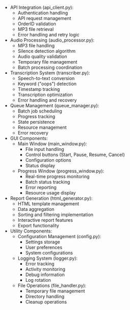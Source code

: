 - API Integration (api_client.py):
    - Authentication handling
    - API request management
    - OrderID validation
    - MP3 file retrieval
    - Error handling and retry logic
- Audio Processing (audio_processor.py):
    - MP3 file handling
    - Silence detection algorithm
    - Audio quality validation
    - Temporary file management
    - Batch processing coordination
- Transcription System (transcriber.py):
    - Speech-to-text conversion
    - Keyword ("oops") detection
    - Timestamp tracking
    - Transcription optimization
    - Error handling and recovery
- Queue Management (queue_manager.py):
    - Batch job scheduling
    - Progress tracking
    - State persistence
    - Resource management
    - Error recovery
- GUI Components:
    - Main Window (main_window.py):
        - File input handling
        - Control buttons (Start, Pause, Resume, Cancel)
        - Configuration options
        - Status display
    - Progress Window (progress_window.py):
        - Real-time progress monitoring
        - Batch status tracking
        - Error reporting
        - Resource usage display
- Report Generation (html_generator.py):
    - HTML template management
    - Data aggregation
    - Sorting and filtering implementation
    - Interactive report features
    - Export functionality
- Utility Components:
    - Configuration Management (config.py):
        - Settings storage
        - User preferences
        - System configurations
    - Logging System (logger.py):
        - Error tracking
        - Activity monitoring
        - Debug information
        - Log rotation
    - File Operations (file_handler.py):
        - Temporary file management
        - Directory handling
        - Cleanup operations